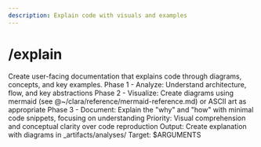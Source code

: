 ```yaml
---
description: Explain code with visuals and examples
---
```


# /explain

<instructions>
Create user-facing documentation that explains code through diagrams, concepts, and key examples.
</instructions>

<approach>
Phase 1 - Analyze: Understand architecture, flow, and key abstractions
Phase 2 - Visualize: Create diagrams using mermaid (see @~/clara/reference/mermaid-reference.md) or ASCII art as appropriate
Phase 3 - Document: Explain the "why" and "how" with minimal code snippets, focusing on understanding
Priority: Visual comprehension and conceptual clarity over code reproduction
Output: Create explanation with diagrams in _artifacts/analyses/
</approach>

<context>
Target: $ARGUMENTS
</context>